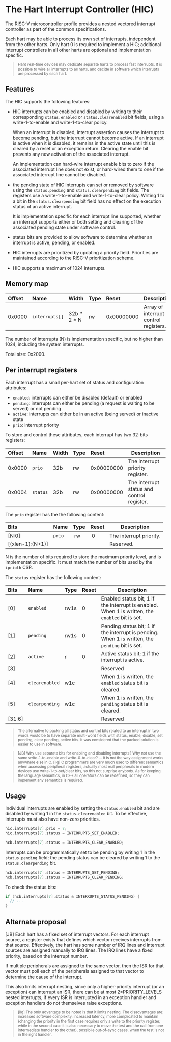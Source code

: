# The Hart Interrupt Controller (HIC)

The RISC-V microcontroller profile provides a nested vectored interrupt controller as part of 
the common specifications.

Each hart may be able to process its own set of interrupts, independent from the other harts. 
Only hart 0 is required to implement a HIC; additional interrupt controllers in all other 
harts are optional and implementation specific.

> <sup>Hard real-time devices may dedicate separate harts to process fast interrupts. 
  It is possible to wire all interrupts to all harts, and decide in software which interrupts
  are processed by each hart.</sup>

## Features

The HIC supports the following features:

- HIC interrupts can be enabled and disabled by writing to their corresponding `status.enabled` or 
`status.clearenabled` bit fields, using a write-1-to-enable and write-1-to-clear policy.

  When an interrupt is disabled, interrupt assertion causes the interrupt to become pending, but the interrupt 
cannot become active. If an interrupt is active when it is disabled, it remains in the active state until 
this is cleared by a reset or an exception return. Clearing the enable bit prevents any new activation of 
the associated interrupt.

  An implementation can hard-wire interrupt enable bits to zero if the associated interrupt line does not 
exist, or hard-wired them to one if the associated interrupt line cannot be disabled.

- the pending state of HIC interrupts can set or removed by software using 
the `status.pending` and `status.clearpending` bit fields. The registers use a write-1-to-enable and 
write-1-to-clear policy. Writing 1 to a bit in the `status.clearpending` bit field has no effect on the 
execution status of an active interrupt.

  It is implementation specific for each interrupt line supported, whether an interrupt supports either or both 
setting and clearing of the associated pending state under software control.

- status bits are provided to allow software to determine whether an interrupt is active, pending, or enabled.
- HIC interrupts are prioritized by updating a priority field. Priorities are maintained according to the RISC-V 
prioritization scheme.
- HIC supports a maximum of 1024 interrupts.

## Memory map

| Offset | Name | Width | Type | Reset | Description |
|:-------|:-----|:------|:-----|:------|-------------|
| 0x0000 | `interrupts[]` | 32b * 2 * N | rw | 0x00000000 | Array of interrupt control registers. |

The number of interrupts (N) is implementation specific, but no higher than 1024, including the system interrupts.

Total size: 0x2000.

## Per interrupt registers

Each interrupt has a small per-hart set of status and configuration attributes:

* `enabled`: interrupts can either be disabled (default) or enabled 
* `pending`: interrupts can either be pending (a request is waiting to be served) or not
pending
* `active`: interrupts can either be in an active (being served) or inactive state
* `prio`: interrupt priority

To store and control these attributes, each interrupt has two 32-bits registers:

| Offset | Name | Width | Type | Reset | Description |
|:-------|:-----|:------|:-----|:------|-------------|
| 0x0000 | `prio` | 32b | rw | 0x00000000 | The interrupt priority register. |
| 0x0004 | `status` | 32b | rw | 0x00000000 | The interrupt status and control register. |

The `prio` register has the the following content:

| Bits | Name | Type | Reset | Description |
|:-----|:-----|:-----|:------|-------------|
| [N:0] | `prio` | rw | 0 | The interrupt priority. |
| [(xlen-1):(N+1)] | | | | Reserved. |

N is the number of bits required to store the maximum priority level, and is implementation 
specific. It must match the number of bits used by the `iprioth` CSR.

The `status` register has the following content: 

| Bits | Name | Type | Reset | Description |
|:-----|:-----|:-----|:------|-------------|
| [0] | `enabled` | rw1s | 0 | Enabled status bit; 1 if the interrupt is enabled.<br>When 1 is written, the `enabled` bit is set. |
| [1] | `pending` | rw1s | 0 | Pending status bit; 1 if the interrupt is pending.<br>When 1 is written, the `pending` bit is set. |
| [2] | `active` | r | 0 | Active status bit; 1 if the interrupt is active. | 
| [3] |||| Reserved |
| [4] | `clearenabled` | w1c | | When 1 is written, the `enabled` status bit is cleared. |
| [5] | `clearpending` | w1c | | When 1 is written, the `pending` status bit is cleared. |
| [31:6] |||| Reserved |

> <sup>The alternative to packing all status and control bits related to an interrupt 
  in two words would be to have separate multi-word fields with status, enable, disable,
  set pending, clear pending, active bits. It was considered that the packed solution
  is easier to use in software.</sup>
  
> <sup>[JB] Why use separate bits for enabling and disabling interrupts? Why not 
use the same write-1-to-enable and write-0-to-clear? ... it is not the way 
assignment works anywhere else in C. [ilg] C programmers are very much used 
  to different semantics when accessing peripheral registers, actually most 
  real peripherals in modern devices use write-1-to-set/clear bits, so this 
  not surprise anybody. As for keeping the language semantics, in C++ all 
  operators can be redefined, so they can implement any semantics is 
  required. </sup>

## Usage

Individual interrupts are enabled by setting the `status.enabled` bit and are disabled by writing 1 in the `status.clearenabled` bit. To be effective, interrupts must also have non-zero priorities.

```c
hic.interrupts[7].prio = 7;
hic.interrupts[7].status = INTERRUPTS_SET_ENABLED;

hcb.interrupts[7].status = INTERRUPTS_CLEAR_ENABLED;
```

Interrupts can be programmatically set to be pending by writing 1 in the `status.pending` field; the pending status can be cleared by writing 1 to the `status.clearpending` bit.

```c
hcb.interrupts[7].status = INTERRUPTS_SET_PENDING;
hcb.interrupts[7].status = INTERRUPTS_CLEAR_PENDING;
```

To check the status bits:

```c
if (hcb.interrupts[7].status & INTERRUPTS_STATUS_PENDING) {
  // ...
}
```

## Alternate proposal

[JB] Each hart has a fixed set of interrupt vectors. For each interrupt 
source, a register exists that defines which vector receives interrupts 
from that source. Effectively, the hart has some number of IRQ lines 
and interrupt sources are assigned manually to IRQ lines. The IRQ lines 
have a fixed priority, based on the interrupt number. 

If multiple 
peripherals are assigned to the same vector, then the ISR for that 
vector must poll each of the peripherals assigned to that vector to 
determine the cause of the interrupt. 

This also limits interrupt nesting, since only a higher-priority 
interrupt (or an exception) can interrupt an ISR, there can be at most 
2\*PRIORITY_LEVELS nested interrupts, if every ISR is interrupted in an 
exception handler and exception handlers do not themselves raise 
exceptions. 

> <sup>[ilg] The only advantage to be noted is that it limits nesting. The disadvantages are: increased software complexity, increased latency, more complicated to maintain (changing the priority in the first case requires only a write to the priority register, while in the second case it is also necessary to move the test and the call from one intermediate handler to the other), possibile out-of-sync cases, when the test is not in the right handler.</sup>
